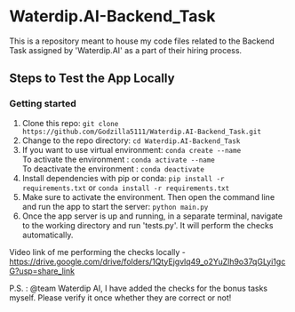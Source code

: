 # Waterdip.AI-Backend_Task

This is a repository meant to house my code files related to the Backend Task assigned by 'Waterdip.AI' as a part of their hiring process.

## Steps to Test the App Locally

### Getting started
1. Clone this repo: `git clone https://github.com/Godzilla5111/Waterdip.AI-Backend_Task.git` <br>
2. Change to the repo directory: `cd Waterdip.AI-Backend_Task` <br>
3. If you want to use virtual environment: `conda create --name` 
  <br> To activate the environment : `conda activate --name`
  <br> To deactivate the environment : `conda deactivate` <br>
4. Install dependencies with pip or conda: `pip install -r requirements.txt` or `conda install -r requirements.txt` <br>
6. Make sure to activate the environment. Then open the command line and run the app to start the server: `python main.py` <br>
7. Once the app server is up and running, in a separate terminal, navigate to the working directory and run 'tests.py'. It will perform the checks automatically.

Video link of me performing the checks locally - https://drive.google.com/drive/folders/1QtyEjgvlq49_o2YuZlh9o37qGLyi1gcG?usp=share_link

P.S. : @team Waterdip AI, I have added the checks for the bonus tasks myself. Please verify it once whether they are correct or not!
